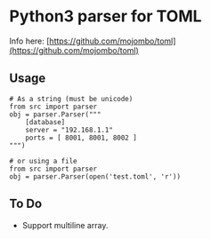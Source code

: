 
Python3 parser for TOML
=======================

Info here: [https://github.com/mojombo/toml](https://github.com/mojombo/toml)

## Usage
	
	# As a string (must be unicode)
	from src import parser
	obj = parser.Parser("""
		[database]
		server = "192.168.1.1"
		ports = [ 8001, 8001, 8002 ]
	""")

	# or using a file
	from src import parser
	obj = parser.Parser(open('test.toml', 'r'))

## To Do
- Support multiline array.